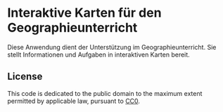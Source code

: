 # Interaktive Karten für den Geographieunterricht

Diese Anwendung dient der Unterstützung im Geographieunterricht. Sie stellt Informationen und Aufgaben in interaktiven Karten bereit.


## License

This code is dedicated to the public domain to the maximum extent permitted by applicable law, pursuant to [CC0](http://creativecommons.org/publicdomain/zero/1.0/).
